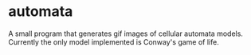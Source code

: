 # automata

A small program that generates gif images of cellular automata models.  Currently the only model implemented is Conway's game of life.
